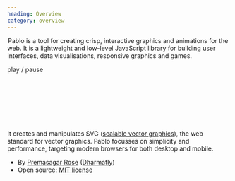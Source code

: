 ```yaml
--- 
heading: Overview
category: overview
---
```


&#8202;<span class="project-name">Pablo</span> is a tool for creating crisp, interactive graphics and animations for the web. It is a lightweight and low-level JavaScript library for building user interfaces, data visualisations, responsive graphics and games.

<a id="circleoo-controller" style="cursor:pointer">play / pause</a>

<svg id="circleoo" width="100" height="100">
	<defs>
	    <circle
	    	id="circleoo-circle"
	        cx="50"
	        cy="50"
	        stroke="white"
	        fill="darkred">
	        <animate 
	            id="r1"
	            attributeName="r"
	            from="50" to="0"
	            dur="5s"
	            begin="0s;r2.end"/>
	        <animate 
	            id="sw1"
	            attributeName="stroke-width"
	            from="0" to="50"
	            dur="5s"
	            begin="0s;sw2.end"/>
	        <animate 
	            id="r2"
	            attributeName="r"
	            from="0" to="50"
	            dur="5s"
	            begin="r1.end"/>
	        <animate 
	            id="sw2"
	            attributeName="stroke-width"
	            from="50" to="0"
	            dur="5s"
	            begin="sw1.end"/>
	    </circle>
	</defs>
</svg>

<script>
    // Load, on DOM ready
    if ('addEventListener' in document){
        document.addEventListener('DOMContentLoaded', function(){ 
            var controller = Pablo('#circleoo-controller'),
                dom = Pablo('#circleoo'),
                playing = false;

            controller.on('click', function(){
                playing = !playing;

                if (playing){
                	dom.use({
                		x: 0,
                		y: 0,
                		width: 100,
                		height: 100,
                		'xlink:href': '#circleoo-circle'
                	})
                }
                else {
                	dom.find('use').remove();
                }
            });
        });
    }
</script>

It creates and manipulates SVG ([scalable vector graphics][svg]), the web standard for vector graphics. Pablo focusses on simplicity and performance, targeting modern browsers for both desktop and mobile.

* By [Premasagar Rose][prem] ([Dharmafly][df])
* Open source: [MIT license][mit]


[prem]: http://premasagar.com
[df]: http://dharmafly.com
[mit]: http://opensource.org/licenses/mit-license.php
[svg]: https://developer.mozilla.org/en/SVG
[raphael]: http://raphaeljs.com
[jquery]: http://jquery.com
[_]: http://underscorejs.org
[api]: http://pablojs.com/api/